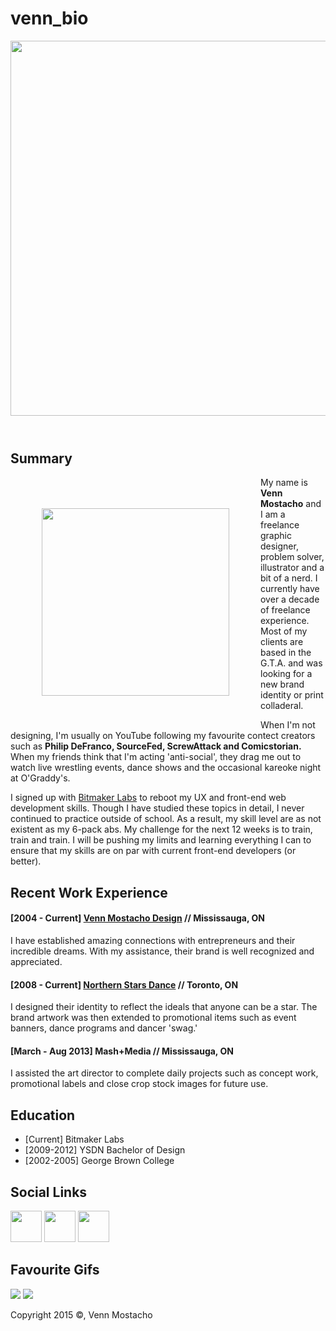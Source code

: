 # venn_bio
<html>
<head>
	<title>Venn Mostacho Website</title>
</head>
	<body>
		<header>
		<img src="https://s-media-cache-ak0.pinimg.com/originals/bb/87/f7/bb87f71bbdd4486fbd1c9bd74d309bc7.jpg" width="600px"> 
		</header>
			<h2>Summary</h2>
				<p><img src="https://s-media-cache-ak0.pinimg.com/originals/7c/28/1c/7c281c6c8c549ceae479edbb9c5225c1.jpg" align="left" style="margin:50px 50px" height="300px">
				My name is <strong>Venn Mostacho</strong> and I am a freelance graphic designer, problem solver, illustrator and a bit of a nerd. I currently have over a decade of freelance experience. Most of my clients are based in the G.T.A. and was looking for a new brand identity or print colladeral. </p>
				<p>When I'm not designing, I'm usually on YouTube following my favourite contect creators such as <strong>Philip DeFranco, SourceFed, ScrewAttack and Comicstorian.</strong> When my friends think that I'm acting 'anti-social', they drag me out to watch live wrestling events, dance shows and the occasional kareoke night at O'Graddy's.</p>
				<p>I signed up with <a href="https://bitmakerlabs.com/">Bitmaker Labs</a> to reboot my UX and front-end web development skills. Though I have studied these topics in detail, I never continued to practice outside of school. As a result, my skill level are as not existent as my 6-pack abs. My challenge for the next 12 weeks is to train, train and train. I will be pushing my limits and learning everything I can to ensure that my skills are on par with current front-end developers (or better).</p>
			<h2>Recent Work Experience</h2>
					<h4>[2004 - Current] <a href="http://vennmostacho.com/">Venn Mostacho Design</a>  //  Mississauga, ON</h4>
					<p>I have established amazing connections with entrepreneurs and their incredible dreams. With my assistance, their brand is well recognized and appreciated.</p>
					<h4>[2008 - Current] <a href="http://www.northernstarsdance.com/">Northern Stars Dance</a>  //  Toronto, ON</h4>
					<p>I designed their identity to reflect the ideals that anyone can be a star. The brand artwork was then extended to promotional items such as event banners, dance programs and dancer 'swag.'</p>
					<h4>[March - Aug 2013] Mash+Media  //  Mississauga, ON</h4>
					<p>I assisted the art director to complete daily projects such as concept work, promotional labels and close crop stock images for future use.</p>
			<h2>Education</h2>
					<ul>
						<li>[Current] Bitmaker Labs</li>
						<li>[2009-2012] YSDN Bachelor of Design</li>
						<li>[2002-2005] George Brown College </li>
					</ul>
			<h2>Social Links</h2>
			<a href="https://instagram.com/the_venntastic/" target="_blank"><img src="https://s-media-cache-ak0.pinimg.com/originals/e2/b7/73/e2b7734b912e9dd389f0546c7feaa8a9.png" width="50px" height="50px"></a> <a href="https://www.behance.net/vennmostacho/" target="_blank"><img src="https://s-media-cache-ak0.pinimg.com/originals/8a/20/f1/8a20f1736c43f45499b0d328202ea0ca.png" width="50px" height="50px"></a> <a href="https://twitter.com/venntastic" target="_blank"><img src="https://s-media-cache-ak0.pinimg.com/originals/d4/4c/62/d44c620212500dbdbb8d91472e659f1b.png" width="50px" height="50px"></a>
			<h2>Favourite Gifs</h2>
			<img src="https://s-media-cache-ak0.pinimg.com/originals/cb/98/6b/cb986bb3a05c8467a44aee1166c870fa.gif">
			<img src="https://s-media-cache-ak0.pinimg.com/originals/b5/89/51/b589512b2be3a2eb304ed6ec05e69643.jpg">
	</body>
<footer><p>Copyright 2015 &copy;, Venn Mostacho</p></footer>
</html>
